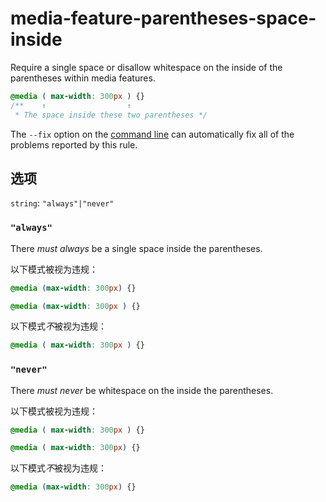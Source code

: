 # media-feature-parentheses-space-inside

Require a single space or disallow whitespace on the inside of the parentheses within media features.

```css
@media ( max-width: 300px ) {}
/**    ↑                  ↑
 * The space inside these two parentheses */
```

The `--fix` option on the [command line](../../../docs/user-guide/cli.md#autofixing-errors) can automatically fix all of the problems reported by this rule.

## 选项

`string`: `"always"|"never"`

### `"always"`

There *must always* be a single space inside the parentheses.

以下模式被视为违规：

```css
@media (max-width: 300px) {}
```

```css
@media (max-width: 300px ) {}
```

以下模式*不*被视为违规：

```css
@media ( max-width: 300px ) {}
```

### `"never"`

There *must never* be whitespace on the inside the parentheses.

以下模式被视为违规：

```css
@media ( max-width: 300px ) {}
```

```css
@media ( max-width: 300px) {}
```

以下模式*不*被视为违规：

```css
@media (max-width: 300px) {}
```
